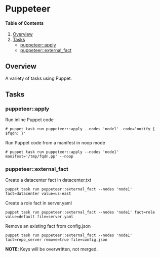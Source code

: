 # Puppeteer

#### Table of Contents

1. [Overview](#overview)
1. [Tasks](#tasks)
    * [puppeteer::apply](#puppeteerapply)
    * [puppeteer::external_fact](#puppeteerexternal_fact)

## Overview

A variety of tasks using Puppet.

## Tasks

### puppeteer::apply

Run inline Puppet code

```shell
# puppet task run puppeteer::apply --nodes 'node1'  code='notify { $fqdn: }'
```

Run Puppet code from a manifest in noop mode

```shell
# puppet task run puppeteer::apply --nodes 'node1'  manifest='/tmp/fqdn.pp' --noop
```
### puppeteer::external_fact

Create a datacenter fact in datacenter.txt

```shell
puppet task run puppeteer::external_fact --nodes 'node1' fact=datacenter value=us-east
```

Create a role fact in server.yaml

```shell
puppet task run puppeteer::external_fact --nodes 'node1' fact=role value=default file=server.yaml
```

Remove an existing fact from config.json

```shell
puppet task run puppeteer::external_fact --nodes 'node1' fact=repo_server remove=true file=config.json
```

__NOTE__: Keys will be overwritten, not merged.
